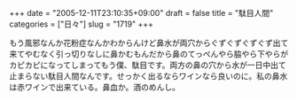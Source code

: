 +++
date = "2005-12-11T23:10:35+09:00"
draft = false
title = "駄目人間"
categories = ["日々"]
slug = "1719"
+++

もう風邪なんか花粉症なんかわからんけど鼻水が両穴からぐずぐずぐずぐず出て来てやむなく引っ切りなしに鼻かむもんだから鼻のてっぺんやら脇やら下やらがカピカピになってしまってもう僕、駄目です。両方の鼻の穴から水が一日中出て止まらない駄目人間なんです。せっかく出るならワインなら良いのに。私の鼻水は赤ワインで出来ている。鼻血か。酒のめんし。
